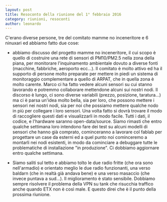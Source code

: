 ```yaml
---
layout: post
title: Resoconto della riunione del 1° febbraio 2016
category: riunioni, resoconti
author: leonardo
---
```


C'erano diverse persone, tre del comitato mamme no inceneritore e 6
ninuxari ed abbiamo fatto due cose:

- abbiamo discusso del progetto mamme no inceneritore, il cui scopo è
  quello di costruire una rete di sensori di PM10/PM2.5 nella zona
  della piana, per monitorare l'inquinamento ambientale dovuto a
  diverse fonti (macchine, fabbriche, aeroporto ecc...). Il comitato è
  molto attivo ed ha il supporto di persone molto preparate per
  mettere in piedi un sistema di monitoraggio complementare a quello
  di ARPAT, che in quella zona è molto carente. Marco ci ha fatto
  vedere alcuni sensori su cui stanno lavorando e potremmo collaborare
  mettendone alcuni sui nostri nodi. Il discorso è lungo, ci sono
  diverse variabili (prezzo, posizione, taratura...) ma ci è parsa
  un'idea molto bella, sia per loro, che possono mettere i sensori nei
  nostri nodi, sia per noi che possiamo mettere qualche nodo in più
  per collegare i loro sensori. Una volta fatto si dovrà trovare il
  modo di raccogliere questi dati e visualizzarli in modo
  facile. Tutti i dati, il codice, e l'hardware saranno
  open-data/source. Siamo rimasti che entro qualche settimana loro
  intendono fare dei test su alcuni modelli di sensori che hanno già
  comprato, cominceranno a lavorare col fablab per progettare un case
  da esterni ed a quel punto noi cominceremo a montarli nei nodi
  esistenti, in modo da cominciare a debuggare tutte le problematiche
  di installazione "in produzione". Ci dobbiamo aggiornare entro
  qualche settimana.

- Siamo saliti sul tetto e abbiamo tolto le due radio fritte (che ora
  sono nell'armadio) e orientato meglio le due radio funzionanti,
  una verso baldarn (che in realtà già andava bene) e una verso
  masaccio (che invece puntava a sud...). Il miglioramento è stato
  sensibile.  Dobbiamo sempre risolvere il problema della VPN su tank
  che risucchia traffico anche quando ETX non è così male. E questo
  direi che è il punto della prossima riunione.
